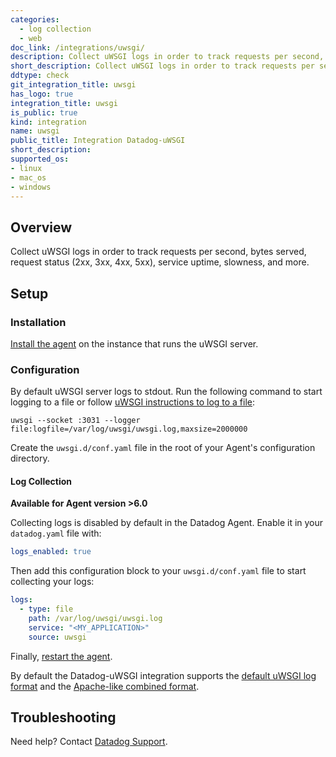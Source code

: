 ```yaml
---
categories:
  - log collection
  - web
doc_link: /integrations/uwsgi/
description: Collect uWSGI logs in order to track requests per second, bytes served, request status, and more.
short_description: Collect uWSGI logs in order to track requests per second, bytes served, request status, and more.
ddtype: check
git_integration_title: uwsgi
has_logo: true
integration_title: uwsgi
is_public: true
kind: integration
name: uwsgi
public_title: Integration Datadog-uWSGI
short_description:
supported_os:
- linux
- mac_os
- windows
---
```


## Overview

Collect uWSGI logs in order to track requests per second, bytes served, request status (2xx, 3xx, 4xx, 5xx), service uptime, slowness, and more.

## Setup

### Installation

[Install the agent][1] on the instance that runs the uWSGI server.

### Configuration

By default uWSGI server logs to stdout. Run the following command to start logging to a file or follow [uWSGI instructions to log to a file][2]:

```text
uwsgi --socket :3031 --logger file:logfile=/var/log/uwsgi/uwsgi.log,maxsize=2000000
```

Create the `uwsgi.d/conf.yaml` file in the root of your Agent's configuration directory.

#### Log Collection

**Available for Agent version >6.0**

Collecting logs is disabled by default in the Datadog Agent. Enable it in your `datadog.yaml` file with:

```yaml
logs_enabled: true
```

Then add this configuration block to your `uwsgi.d/conf.yaml` file to start collecting your logs:

```yaml
logs:
  - type: file
    path: /var/log/uwsgi/uwsgi.log
    service: "<MY_APPLICATION>"
    source: uwsgi
```

Finally, [restart the agent][3].

By default the Datadog-uWSGI integration supports the [default uWSGI log format][4] and the [Apache-like combined format][5].

## Troubleshooting

Need help? Contact [Datadog Support][6].

[1]: https://app.datadoghq.com/account/settings#agent
[2]: https://uwsgi-docs.readthedocs.io/en/latest/Logging.html#logging-to-files
[3]: /agent/guide/agent-commands/#start-stop-restart-the-agent
[4]: https://uwsgi-docs.readthedocs.io/en/latest/LogFormat.html#uwsgi-default-logging
[5]: https://uwsgi-docs.readthedocs.io/en/latest/LogFormat.html#apache-style-combined-request-logging
[6]: /help
